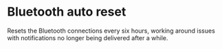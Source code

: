 # Bluetooth auto reset

Resets the Bluetooth connections every six hours, working around issues with
notifications no longer being delivered after a while.
